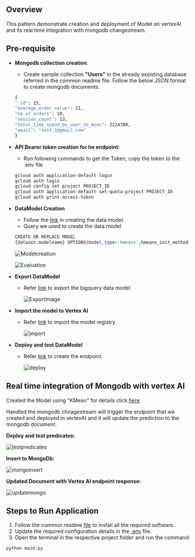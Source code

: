 ## Overview
   This pattern demonstrate creation and deployment of Model on vertexAI and its real time integration with mongodb changestream.

## Pre-requisite
- **Mongodb collection creation**:
  * Create sample collection **"Users"** in the already exsisting database referred in the common readme file. Follow the below JSON format to create mongodb documents.
  ```bash
  {
  "_id": 15,
  "average_order_value": 21,
  "no_of_orders": 10,
  "session_count": 13,
  "total_time_spend_by_user_in_msec": 2224700,
  "email": "test_1@gmail.com"
  }
  ```
- **API Bearer token creation for he endpoint:**
  * Run following commands to get the Token, copy the token to the .env file
  ```bash
  gcloud auth application-default login
  gcloud auth login
  gcloud config set project PROJECT_ID
  gcloud auth application-default set-quota-project PROJECT_ID
  gcloud auth print-access-token
  ```
  
- **DataModel Creation**
  * Follow the [link](https://codelabs.developers.google.com/codelabs/bqml-vertex-prediction#3) in creating the data model.
  * Query we used to create the data model
  ``` bash
  CREATE OR REPLACE MODEL
  {dataset.modelname} OPTIONS(model_type='kmeans',kmeans_init_method = 'KMEANS++') AS (select * EXCEPT(CENTROID_ID) from dataset.tablename as u)
  ```
    ![Modelcreation](https://github.com/mongodb-partners/MongoDb-BigQuery-Workshops/assets/109083730/0ac3063d-0d0d-4162-87ce-9289415c32bd)

    ![Evaluation]()
  
- **Export DataModel**
  * Refer [link](https://codelabs.developers.google.com/codelabs/bqml-vertex-prediction#4) to export the bigquery data model 

    ![ExportImage](https://github.com/mongodb-partners/MongoDb-BigQuery-Workshops/assets/109083730/1ae05be2-8308-4d51-bb3c-a2bcc7547d80)

- **Import the model to Vertex AI**
  * Refer [link](https://codelabs.developers.google.com/codelabs/bqml-vertex-prediction#5) to import the model registry.

    ![import](https://github.com/mongodb-partners/MongoDb-BigQuery-Workshops/assets/109083730/ec86ace4-2379-4461-83f5-7cf4505e6f18)
 
- **Deploy and test DataModel**
  * Refer [link](https://codelabs.developers.google.com/codelabs/bqml-vertex-prediction#6) to create the endpoint.
    
    ![deploy](https://github.com/mongodb-partners/MongoDb-BigQuery-Workshops/assets/109083730/dc8408d8-d70b-4a57-bb12-0665cabca97e)


## Real time integration of Mongodb with vertex AI
   Created the Model using "KMean" for details click [here](https://cloud.google.com/bigquery/docs/reference/standard-sql/bigqueryml-syntax-create-kmeans) 

   Handled the mongodb chnagestream will trigger the endpoint that we created and deployed in vertexAI and it will update the prediction to the mongodb document.

   **Deploy and test predicates:**

   ![testpredicates](https://github.com/mongodb-partners/MongoDb-BigQuery-Workshops/assets/109083730/b8e3593e-64d3-45fe-a7c9-c7b9d05d5a93)

   **Insert to MongoDb:**

   ![mongoinsert](https://github.com/mongodb-partners/MongoDb-BigQuery-Workshops/assets/109083730/f00e91a7-c121-4249-80d2-66b97afba3b4)

   **Updated Document with Vertex AI endpoint response:**

   ![updatemongo](https://github.com/mongodb-partners/MongoDb-BigQuery-Workshops/assets/109083730/bad8432a-3646-4082-83fa-3bc1817f5083)

## Steps to Run Application
1. Follow the common readme [file](https://github.com/mongodb-partners/MongoDb-BigQuery-Workshops/blob/dev_bq-workshop_demo/README.md) to install all the required software.
2. Update the required configuration details in the [.env](https://github.com/mongodb-partners/MongoDb-BigQuery-Workshops/blob/dev_bq-workshop_demo/VertexAIRealTimeIntegration/.env) file.
3. Open the terminal in the respective project folder and run the command:
```bash
python main.py
```


   

   

   

    
    


